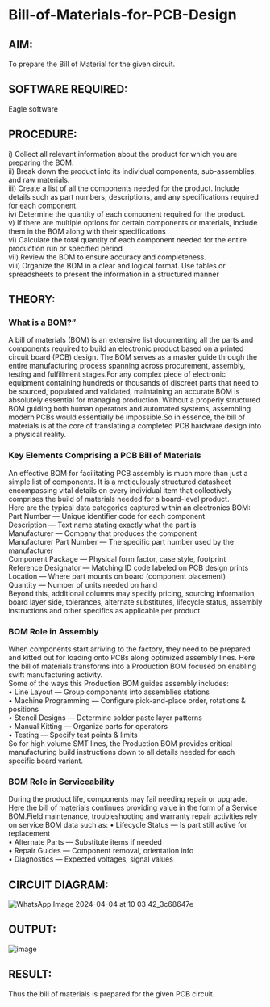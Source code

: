 # Bill-of-Materials-for-PCB-Design

## AIM:
To prepare the Bill of Material for the given circuit.

## SOFTWARE REQUIRED:
Eagle software

## PROCEDURE:
i) Collect all relevant information about the product for which you are preparing the BOM. </br>
ii) Break down the product into its individual components, sub-assemblies, and raw materials. </br>
iii) Create a list of all the components needed for the product. Include details such as part numbers, descriptions, and any specifications required for each component. </br>
iv) Determine the quantity of each component required for the product. </br>
v) If there are multiple options for certain components or materials, include them in the BOM along with their specifications </br>
vi) Calculate the total quantity of each component needed for the entire production run or specified period </br>
vii) Review the BOM to ensure accuracy and completeness. </br>
viii) Organize the BOM in a clear and logical format. Use tables or spreadsheets to present the information in a structured manner </br>

## THEORY:

### What is a BOM?”
A bill of materials (BOM) is an extensive list documenting all the parts and components required to build an electronic product based on a printed circuit board (PCB) design. The BOM serves as a master guide through the entire manufacturing process spanning across procurement, assembly, testing and fulfillment stages.For any complex piece of electronic equipment containing hundreds or thousands of discreet parts that need to be sourced, populated and validated, maintaining an accurate BOM is absolutely essential for managing production. Without a properly structured BOM guiding both human operators and automated systems, assembling modern PCBs would essentially be impossible.So in essence, the bill of materials is at the core of translating a completed PCB hardware design into a physical reality.

### Key Elements Comprising a PCB Bill of Materials
An effective BOM for facilitating PCB assembly is much more than just a simple list of components. It is a meticulously structured datasheet encompassing vital details on every individual item that collectively comprises the build of materials needed for a board-level product.</br>
Here are the typical data categories captured within an electronics BOM:</br>
Part Number — Unique identifier code for each component </br>
Description — Text name stating exactly what the part is </br>
Manufacturer — Company that produces the component </br>
Manufacturer Part Number — The specific part number used by the manufacturer </br>
Component Package — Physical form factor, case style, footprint </br>
Reference Designator — Matching ID code labeled on PCB design prints </br>
Location — Where part mounts on board (component placement) </br>
Quantity — Number of units needed on hand </br>
Beyond this, additional columns may specify pricing, sourcing information, board layer side, tolerances, alternate substitutes, lifecycle status, assembly instructions and other specifics as applicable per product

### BOM Role in Assembly
When components start arriving to the factory, they need to be prepared and kitted out for loading onto PCBs along optimized assembly lines. Here the bill of materials transforms into a Production BOM focused on enabling swift manufacturing activity.</br>
Some of the ways this Production BOM guides assembly includes:</br>
•	Line Layout — Group components into assemblies stations </br>
•	Machine Programming — Configure pick-and-place order, rotations & positions </br>
•	Stencil Designs — Determine solder paste layer patterns </br>
•	Manual Kitting — Organize parts for operators </br>
•	Testing — Specify test points & limits </br>
So for high volume SMT lines, the Production BOM provides critical manufacturing build instructions down to all details needed for each specific board variant.</br>

### BOM Role in Serviceability
During the product life, components may fail needing repair or upgrade. Here the bill of materials continues providing value in the form of a Service BOM.Field maintenance, troubleshooting and warranty repair activities rely on service BOM data such as:
•	Lifecycle Status — Is part still active for replacement </br>
•	Alternate Parts — Substitute items if needed </br>
•	Repair Guides — Component removal, orientation info </br>
•	Diagnostics — Expected voltages, signal values </br>

## CIRCUIT DIAGRAM:

![WhatsApp Image 2024-04-04 at 10 03 42_3c68647e](https://github.com/Yuvaranithulasingam/Bill-of-Materials-for-PCB-Design/assets/121418522/6e4219e3-b2d0-4c2e-9404-4ec96a3e38b7)

## OUTPUT:

![image](https://github.com/Yuvaranithulasingam/Bill-of-Materials-for-PCB-Design/assets/121418522/703d06f8-b568-4608-8f52-33395bdf8fc6)

## RESULT: 
Thus the bill of materials is prepared for the given PCB circuit.


